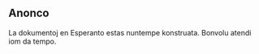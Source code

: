 <!-- title: Documentoj -->


## Anonco
La dokumentoj en Esperanto estas nuntempe konstruata.
Bonvolu atendi iom da tempo.